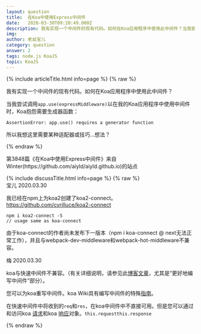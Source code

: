 ```yaml
---
layout: question
title:  在Koa中使用Express中间件
date:   2020-03-30T09:20:49.000Z
description: 我有实现一个中间件的现有代码。如何在Koa应用程序中使用此中间件？当我尝试调用app.use(expressMiddleware)以在我的Koa应用程...
img: 
author: 老丝宝儿
category: question
answer: 2
tags: node.js KoaJS
topic: KoaJS
---
```

<div class="article-root">
  <div class="article">
    {% include articleTitle.html info=page %}
    {% raw %}
    <div class="article-content"><p><font style="vertical-align: inherit;"><font style="vertical-align: inherit;">我有实现一个中间件的现有代码。</font><font style="vertical-align: inherit;">如何在Koa应用程序中使用此中间件？</font></font></p>

<p><font style="vertical-align: inherit;"><font style="vertical-align: inherit;">当我尝试调用</font></font><code>app.use(expressMiddleware)</code><font style="vertical-align: inherit;"><font style="vertical-align: inherit;">以在我的Koa应用程序中使用中间件时，Koa抱怨需要生成器函数：</font></font></p>

<pre><code>AssertionError: app.use() requires a generator function
</code></pre>

<p><font style="vertical-align: inherit;"><font style="vertical-align: inherit;">所以我想这里需要某种适配器或技巧...想法？</font></font></p></div>
    {% endraw %}
  </div>
  <p class="winter_mark">第3848篇《在Koa中使用Express中间件》来自Winter(https://github.com/aiyld/aiyld.github.io)的站点</p>
  <div class="discuss-wrapper">
    {% include discussTitle.html info=page %}
    {% raw %}
    <div class="discuss-list">
    <div class="discuss-item">
        <div class="discuss-parent">
          <div class="discuss-meta">
            <span class="discuss-user">宝儿</span>
            <span class="discuss-time">2020.03.30</span>
          </div>
          <div class="discuss-comment"><p><font style="vertical-align: inherit;"><font style="vertical-align: inherit;">我已经在npm上为koa2创建了koa2-connect。</font></font><a href="https://github.com/cyrilluce/koa2-connect" rel="nofollow noreferrer"><font style="vertical-align: inherit;"><font style="vertical-align: inherit;">https://github.com/cyrilluce/koa2-connect</font></font></a></p>

<pre><code>npm i koa2-connect -S<font></font>
// usage same as koa-connect<font></font>
</code></pre>

<p><font style="vertical-align: inherit;"><font style="vertical-align: inherit;">由于koa-connect的作者尚未发布下一版本（npm i koa-connect @ next无法正常工作），并且与webpack-dev-middleware和webpack-hot-middleware不兼容。</font></font></p></div>
        </div></div><div class="discuss-item">
        <div class="discuss-parent">
          <div class="discuss-meta">
            <span class="discuss-user">梅</span>
            <span class="discuss-time">2020.03.30</span>
          </div>
          <div class="discuss-comment"><p><font style="vertical-align: inherit;"><font style="vertical-align: inherit;">koa与快速中间件不兼容。</font><font style="vertical-align: inherit;">（</font><font style="vertical-align: inherit;">有关详细说明，</font><font style="vertical-align: inherit;">请参见此</font></font><a href="http://www.jongleberry.com/why-you-should-and-shouldnt-use-koa.html" rel="noreferrer"><font style="vertical-align: inherit;"><font style="vertical-align: inherit;">博客文章</font></font></a><font style="vertical-align: inherit;"><font style="vertical-align: inherit;">，尤其是“更好地编写中间件”部分）。</font></font></p>

<p><font style="vertical-align: inherit;"><font style="vertical-align: inherit;">您可以为koa重写中间件。</font><font style="vertical-align: inherit;">koa Wiki具有</font><font style="vertical-align: inherit;">编写中间件</font><font style="vertical-align: inherit;">的特殊</font></font><a href="https://github.com/koajs/koa/blob/master/docs/guide.md" rel="noreferrer"><font style="vertical-align: inherit;"><font style="vertical-align: inherit;">指南</font></font></a><font style="vertical-align: inherit;"><font style="vertical-align: inherit;">。</font></font></p>

<p><font style="vertical-align: inherit;"><font style="vertical-align: inherit;">在快速中间件中将收到</font><font style="vertical-align: inherit;">的</font></font><code>req</code><font style="vertical-align: inherit;"><font style="vertical-align: inherit;">和</font></font><code>res</code><font style="vertical-align: inherit;"><font style="vertical-align: inherit;">，在koa中间件中不直接可用。</font><font style="vertical-align: inherit;">但是您可以</font><font style="vertical-align: inherit;">通过</font><font style="vertical-align: inherit;">和</font><font style="vertical-align: inherit;">访问koa </font></font><a href="http://koajs.com/#request" rel="noreferrer"><font style="vertical-align: inherit;"><font style="vertical-align: inherit;">请求</font></font></a><font style="vertical-align: inherit;"><font style="vertical-align: inherit;">和koa </font></font><a href="http://koajs.com/#response" rel="noreferrer"><font style="vertical-align: inherit;"><font style="vertical-align: inherit;">响应</font></font></a><font style="vertical-align: inherit;"><font style="vertical-align: inherit;">对象</font><font style="vertical-align: inherit;">。</font></font><code>this.request</code><font style="vertical-align: inherit;"></font><code>this.response</code><font style="vertical-align: inherit;"></font></p></div>
        </div></div>
    </div>
    {% endraw %}
  </div>
<div>

